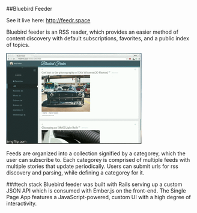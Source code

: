 ##Bluebird Feeder

See it live here:
http://feedr.space

Bluebird feeder is an RSS reader, which provides an easier method of content discovery with default subscriptions, favorites, and a public index of topics.

![Bluebird Feeder](https://raw.githubusercontent.com/jaeming/birdfeeder/master/bluebirfeeder.gif)

Feeds are organized into a collection signified by a categorey, which the user can subscribe to. Each categorey is comprised of multiple feeds with multiple stories that update periodically. Users can submit urls for rss discovery and parsing, while defining a categorey for it.

###tech stack
Bluebird feeder was built with Rails serving up a custom JSON API which is consumed with Ember.js on the front-end. The Single Page App features a JavaScript-powered, custom UI with a high degree of interactivity. 
